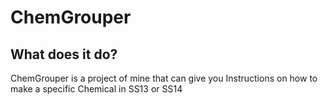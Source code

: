 # ChemGrouper

## What does it do?

ChemGrouper is a project of mine that can give you Instructions on how to make a specific Chemical in SS13 or SS14